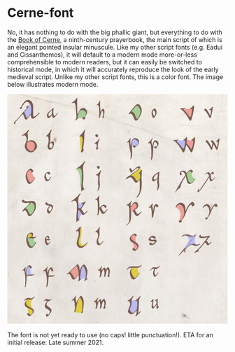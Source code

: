 # Cerne-font

No, it has nothing to do with the big phallic giant, but everything to do with the [Book of Cerne](https://en.wikipedia.org/wiki/Book_of_Cerne),
a ninth-century prayerbook, the main script of which is an elegant pointed insular minuscule. Like my other script fonts (e.g. Eadui and Cissanthemos),
it will default to a modern mode more-or-less comprehensible to modern readers, but it can easily be switched to historical mode, in which it will
accurately reproduce the look of the early medieval script. Unlike my other script fonts, this is a color font. The image below illustrates modern mode.

![Sample of Cerne Font](images/Cerne-sample.jpg)

The font is not yet ready to use (no caps! little punctuation!). ETA for an initial release: Late summer 2021.
